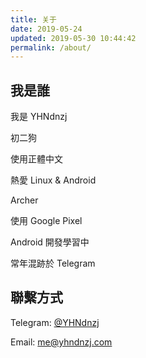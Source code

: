 ```yaml
---
title: 关于
date: 2019-05-24
updated: 2019-05-30 10:44:42
permalink: /about/
---
```


## 我是誰

我是 YHNdnzj

初二狗

使用正體中文

熱愛 Linux & Android

Archer

使用 Google Pixel

Android 開發學習中

常年混跡於 Telegram

## 聯繫方式

Telegram: [@YHNdnzj](https://t.me/YHNdnzj)

Email: me@yhndnzj.com
